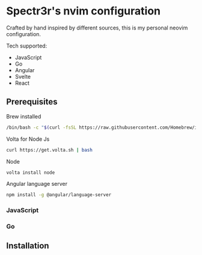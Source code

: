 # Spectr3r's nvim configuration

Crafted by hand inspired by different sources, this is my personal neovim configuration.

Tech supported:

- JavaScript
- Go
- Angular
- Svelte
- React

## Prerequisites

Brew installed

```bash
/bin/bash -c "$(curl -fsSL https://raw.githubusercontent.com/Homebrew/install/HEAD/install.sh)"
```

Volta for Node Js

```bash
curl https://get.volta.sh | bash
```

Node

```bash
volta install node
```

Angular language server

```bash
npm install -g @angular/language-server
```

### JavaScript

### Go

## Installation
